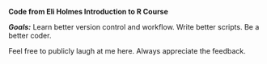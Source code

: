 **Code from Eli Holmes Introduction to R Course**

***Goals:*** Learn better version control and workflow. Write better scripts. Be a better coder.

Feel free to publicly laugh at me here. Always appreciate the feedback.
